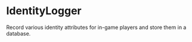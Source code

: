 # IdentityLogger
Record various identity attributes for in-game players and store them in a database.
